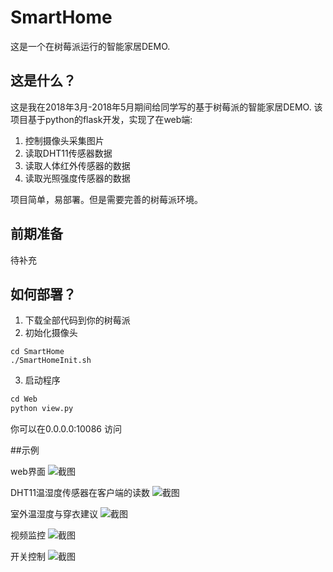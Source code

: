 # SmartHome
这是一个在树莓派运行的智能家居DEMO.
## 这是什么？
这是我在2018年3月-2018年5月期间给同学写的基于树莓派的智能家居DEMO.
该项目基于python的flask开发，实现了在web端:
1. 控制摄像头采集图片
2. 读取DHT11传感器数据
3. 读取人体红外传感器的数据
4. 读取光照强度传感器的数据

项目简单，易部署。但是需要完善的树莓派环境。

## 前期准备

待补充

## 如何部署？
1. 下载全部代码到你的树莓派
2. 初始化摄像头
```shell
cd SmartHome
./SmartHomeInit.sh
```
3. 启动程序
```python
cd Web
python view.py
```
你可以在0.0.0.0:10086 访问

##示例

web界面
![截图](http://ww1.sinaimg.cn/large/8268f477ly1g0n82rmbfjj20vd0qgdv5.jpg)

DHT11温湿度传感器在客户端的读数
![截图](http://ww1.sinaimg.cn/large/8268f477ly1g0n7yvnkvnj20wv03mmx1.jpg)

室外温湿度与穿衣建议
![截图](http://ww1.sinaimg.cn/large/8268f477ly1g0n7zxje5zj20y305idft.jpg)

视频监控
![截图](http://ww1.sinaimg.cn/large/8268f477ly1g0n80t7jrvj20w50g6qjl.jpg)

开关控制
![截图](http://ww1.sinaimg.cn/large/8268f477ly1g0n81ff431j20yl056wed.jpg)


